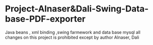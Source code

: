 # Project-Alnaser&Dali-Swing-Data-base-PDF-exporter
Java beans , xml binding ,swing farmework and data base mysql
all changes on this project is prohibited except by author
Alnaser, Dali
